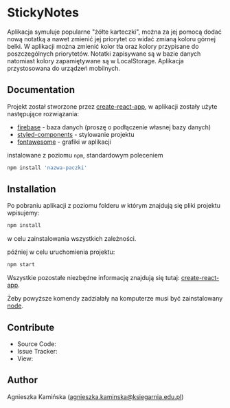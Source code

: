 # StickyNotes

Aplikacja symuluje popularne "żółte karteczki", można za jej pomocą dodać nową notatką a nawet zmienić jej priorytet co widać zmianą koloru górnej belki. W aplikacji można zmienić kolor tła oraz kolory przypisane do poszczególnych priorytetów. Notatki zapisywane są w bazie danych natomiast kolory zapamiętywane są w LocalStorage. Aplikacja przystosowana do urządzeń mobilnych.

## Documentation
Projekt został stworzone przez [create-react-app](https://github.com/facebook/create-react-app), w aplikacji zostały użyte następujące rozwiązania:

* [firebase](https://www.npmjs.com/package/firebase) - baza danych (proszę o podłączenie własnej bazy danych)
* [styled-components](https://github.com/styled-components/styled-components) - stylowanie projektu
* [fontawesome](https://github.com/FortAwesome/Font-Awesome) - grafiki w aplikacji

instalowane z poziomu `npm`, standardowym poleceniem
```javascript
npm install 'nazwa-paczki'
```
## Installation

Po pobraniu aplikacji z poziomu folderu w którym znajdują się pliki projektu wpisujemy:

```javascript
npm install
```

w celu zainstalowania wszystkich zależności.

później w celu uruchomienia projektu:

```javascript
npm start
```

Wszystkie pozostałe niezbędne informację znajdują się tutaj: [create-react-app](https://github.com/facebook/create-react-app).

Żeby powyższe komendy zadziałały na komputerze musi być zainstalowany [node](https://nodejs.org/en/).


## Contribute
* Source Code: 
* Issue Tracker: 
* View: 

## Author
Agnieszka Kamińska (agnieszka.kaminska@ksiegarnia.edu.pl)



